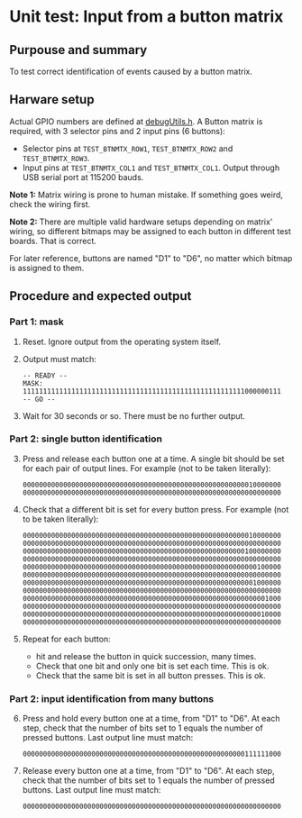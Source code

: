 # Unit test: Input from a button matrix

## Purpouse and summary

To test correct identification of events caused by a button matrix.

## Harware setup

Actual GPIO numbers are defined at [debugUtils.h](./debugUtils.h).
A Button matrix is required, with 3 selector pins and 2 input pins (6 buttons):

- Selector pins at `TEST_BTNMTX_ROW1`, `TEST_BTNMTX_ROW2` and `TEST_BTNMTX_ROW3`.
- Input pins at `TEST_BTNMTX_COL1` and `TEST_BTNMTX_COL1`.
  Output through USB serial port at 115200 bauds.

**Note 1:**
Matrix wiring is prone to human mistake. If something goes weird, check the wiring first.

**Note 2:**
There are multiple valid hardware setups depending on matrix' wiring, so different bitmaps may be assigned to each button in different test boards. That is correct.

For later reference, buttons are named "D1" to "D6", no matter which bitmap is assigned to them.

## Procedure and expected output

### Part 1: mask

1. Reset. Ignore output from the operating system itself.

2. Output must match:
   
   ```
   -- READY --
   MASK:
   1111111111111111111111111111111111111111111111111111111000000111
   -- GO --
   ```

3. Wait for 30 seconds or so. There must be no further output.

### Part 2: single button identification

3. Press and release each button one at a time. A single bit should be set for each pair of output lines. For example (not to be taken literally):
   
   ```
   0000000000000000000000000000000000000000000000000000000010000000
   0000000000000000000000000000000000000000000000000000000000000000
   ```

4. Check that a different bit is set for every button press. For example (not to be taken literally):
   
   ```
   0000000000000000000000000000000000000000000000000000000010000000
   0000000000000000000000000000000000000000000000000000000000000000
   0000000000000000000000000000000000000000000000000000000100000000
   0000000000000000000000000000000000000000000000000000000000000000
   0000000000000000000000000000000000000000000000000000000000100000
   0000000000000000000000000000000000000000000000000000000000000000
   0000000000000000000000000000000000000000000000000000000001000000
   0000000000000000000000000000000000000000000000000000000000000000
   0000000000000000000000000000000000000000000000000000000000001000
   0000000000000000000000000000000000000000000000000000000000000000
   0000000000000000000000000000000000000000000000000000000000010000
   0000000000000000000000000000000000000000000000000000000000000000
   ```

5. Repeat for each button:
   
   - hit and release the button in quick succession, many times.
   - Check that one bit and only one bit is set each time. This is ok.
   - Check that the same bit is set in all button presses. This is ok.

### Part 2: input identification from many buttons

6. Press and hold every button one at a time, from "D1" to "D6". At each step, check that the number of bits set to 1 equals the number of pressed buttons. Last output line must match:
   
   ```
   0000000000000000000000000000000000000000000000000000000111111000
   ```

7. Release every button one at a time, from "D1" to "D6". At each step, check that the number of bits set to 1 equals the number of pressed buttons. Last output line must match:
   
   ```
   0000000000000000000000000000000000000000000000000000000000000000
   ```
